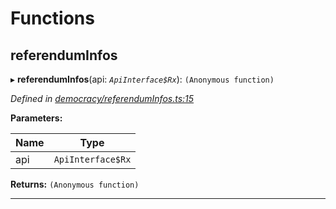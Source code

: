 

# Functions

<a id="referenduminfos"></a>

##  referendumInfos

▸ **referendumInfos**(api: *`ApiInterface$Rx`*): `(Anonymous function)`

*Defined in [democracy/referendumInfos.ts:15](https://github.com/polkadot-js/api/blob/f9e8aed/packages/api-derive/src/democracy/referendumInfos.ts#L15)*

**Parameters:**

| Name | Type |
| ------ | ------ |
| api | `ApiInterface$Rx` |

**Returns:** `(Anonymous function)`

___

